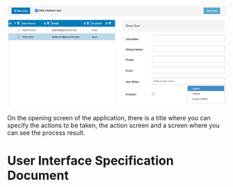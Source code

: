![UI](https://github.com/shrgrl/UI-Spec/blob/master/img/img.png?raw=true)

On the opening screen of the application, there is a title where you can specify the actions to be taken, the action screen and a screen where you can see the process result.

# User Interface Specification Document




